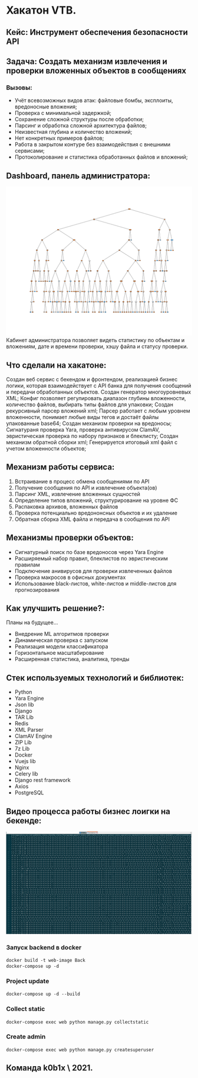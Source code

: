 # Хакатон VTB.

## Кейс: Инструмент обеспечения безопасности API
## Задача: Создать механизм извлечения и проверки вложенных объектов в сообщениях

### Вызовы:
- Учёт всевозможных видов атак: файловые бомбы, эксплоиты, вредоносные вложения;
- Проверка с минимальной задержкой;
- Сохранение сложной структуры после обработки;
- Парсинг и обработка сложной архитектура файлов;
- Неизвестная глубина и количество вложений;
- Нет конкретных примеров файлов;
- Работа в закрытом контуре без взаимодействия с внешними сервисами;
- Протоколирование и статистика обработанных файлов и вложений;

## Dashboard, панель администратора:
![alt text](https://github.com/atomicai/justdoctor/blob/master/features_graph.png)
Кабинет администратора позволяет видеть статистику по объектам и вложениям, дате и времени проверки, хэшу файла и статусу проверки.

## Что сделали на хакатоне:
Создан веб сервис с бекендом и фронтендом, реализацией бизнес логики, которая взаимодействует с API банка для получения сообщений и передачи обработанных объектов.
Создан генератор многоуровневых XML;
Конфиг позволяет регулировать диапазон глубины вложенности, количество файлов, выбирать типы файлов для упаковки;
Создан рекурсивный парсер  вложений xml;
Парсер работает с любым уровнем вложенности, понимает любые виды тегов и достаёт файлы упакованные base64;
Создан механизм проверки на вредоносы;
Сигнатураня проверка Yara, проверка антивирусом ClamAV, эвристическая проверка по набору признаков и блеклисту;
Создан механизм обратной сборки xml;
Генерируется итоговый xml файл с учетом вложенности объектов;

## Механизм работы сервиса:
1. Встраивание в процесс обмена сообщениями по API
2. Получение сообщения по API и извлечение объекта(ов)
3. Парсинг XML, извлечение вложенных сущностей
4. Определение типов вложений, структурирование на уровне ФС
5. Распаковка архивов, вложенных файлов
6. Проверка потенциально вредононсных объектов и их удаление
7. Обратная сборка XML файла и передача в сообщения по API

## Механизмы проверки объектов:
- Сигнатурный поиск по базе вредоносов через Yara Engine
- Расширяемый набор правил, блеклистов по эвристическим правилам
- Подключение анивирусов для проверки извлеченных файлов
- Проверка макросов в офисных документах
- Использование black-листов, white-листов и middle-листов для прогнозирования

## Как улучшить решение?:
Планы на будущее...

- Внедрение ML алгоритмов проверки
- Динамическая проверка с запуском
- Реализация модели классификатора
- Горизонтальное масштабирование
- Расширенная статистика, аналитика, тренды

## Стек используемых технологий и библиотек:
- Python
- Yara Engine
- Json lib
- Django
- TAR Lib
- Redis
- XML Parser
- ClamAV Engine
- ZIP Lib
- 7z Lib
- Docker
- Vuejs lib
- Nginx
- Celery lib
- Django rest framework
- Axios
- PostgreSQL

## Видео процесса работы бизнес лоигки на бекенде:
![alt text](https://github.com/atomicai/justdoctor/blob/master/4.png)

### Запуск backend в docker
```
docker build -t web-image Back
docker-compose up -d
```
### Project update
```
docker-compose up -d --build
```
### Collect static
```
docker-compose exec web python manage.py collectstatic
```

### Create admin
```
docker-compose exec web python manage.py createsuperuser
```
## Команда k0b1x \ 2021.
